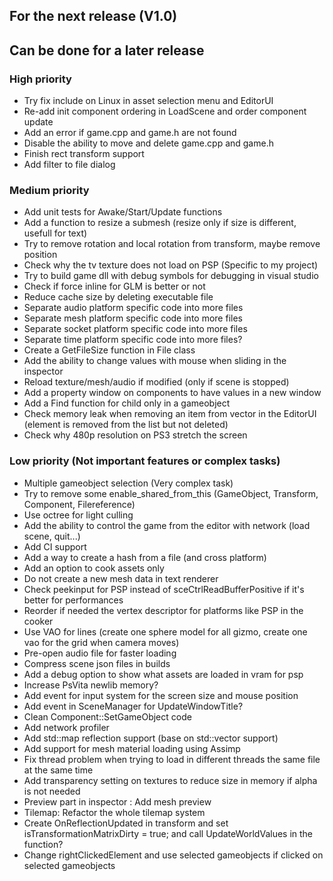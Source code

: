 ## For the next release (V1.0)

## Can be done for a later release

### High priority
- Try fix include on Linux in asset selection menu and EditorUI
- Re-add init component ordering in LoadScene and order component update
- Add an error if game.cpp and game.h are not found
- Disable the ability to move and delete game.cpp and game.h
- Finish rect transform support
- Add filter to file dialog

### Medium priority
- Add unit tests for Awake/Start/Update functions
- Add a function to resize a submesh (resize only if size is different, usefull for text)
- Try to remove rotation and local rotation from transform, maybe remove position
- Check why the tv texture does not load on PSP (Specific to my project)
- Try to build game dll with debug symbols for debugging in visual studio
- Check if force inline for GLM is better or not
- Reduce cache size by deleting executable file
- Separate audio platform specific code into more files
- Separate mesh platform specific code into more files
- Separate socket platform specific code into more files
- Separate time platform specific code into more files?
- Create a GetFileSize function in File class
- Add the ability to change values with mouse when sliding in the inspector
- Reload texture/mesh/audio if modified (only if scene is stopped)
- Add a property window on components to have values in a new window
- Add a Find function for child only in a gameobject
- Check memory leak when removing an item from vector in the EditorUI (element is removed from the list but not deleted)
- Check why 480p resolution on PS3 stretch the screen

### Low priority (Not important features or complex tasks)
- Multiple gameobject selection (Very complex task)
- Try to remove some enable_shared_from_this (GameObject, Transform, Component, Filereference)
- Use octree for light culling
- Add the ability to control the game from the editor with network (load scene, quit...)
- Add CI support
- Add a way to create a hash from a file (and cross platform)
- Add an option to cook assets only
- Do not create a new mesh data in text renderer
- Check peekinput for PSP instead of sceCtrlReadBufferPositive if it's better for performances
- Reorder if needed the vertex descriptor for platforms like PSP in the cooker
- Use VAO for lines (create one sphere model for all gizmo, create one vao for the grid when camera moves)
- Pre-open audio file for faster loading
- Compress scene json files in builds
- Add a debug option to show what assets are loaded in vram for psp
- Increase PsVita newlib memory?
- Add event for input system for the screen size and mouse position
- Add event in SceneManager for UpdateWindowTitle?
- Clean Component::SetGameObject code
- Add network profiler
- Add std::map reflection support (base on std::vector support)
- Add support for mesh material loading using Assimp
- Fix thread problem when trying to load in different threads the same file at the same time
- Add transparency setting on textures to reduce size in memory if alpha is not needed
- Preview part in inspector : Add mesh preview
- Tilemap: Refactor the whole tilemap system
- Create OnReflectionUpdated in transform and set isTransformationMatrixDirty = true; and call UpdateWorldValues in the function?
- Change rightClickedElement and use selected gameobjects if clicked on selected gameobjects